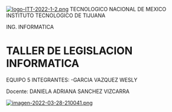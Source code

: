 [![logo-ITT-2022-1-2.png](https://i.postimg.cc/76Hnpms3/logo-ITT-2022-1-2.png)](https://postimg.cc/bG5nnHjr)
TECNOLOGICO NACIONAL DE MEXICO
INSTITUTO TECNOLOGICO DE TIJUANA

ING. INFORMATICA

# TALLER DE LEGISLACION INFORMATICA
EQUIPO 5
INTEGRANTES:
-GARCIA VAZQUEZ WESLY

Docente:
DANIELA ADRIANA SANCHEZ VIZCARRA

[![imagen-2022-03-28-210041.png](https://i.postimg.cc/T11dHLzd/imagen-2022-03-28-210041.png)](https://postimg.cc/ctqGvH12)
